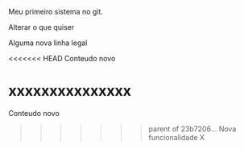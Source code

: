 Meu primeiro sistema no git.

Alterar o que quiser

Alguma nova linha legal

<<<<<<< HEAD
Conteudo novo

xxxxxxxxxxxxxxx
=======
Conteudo novo
>>>>>>> parent of 23b7206... Nova funcionalidade X
